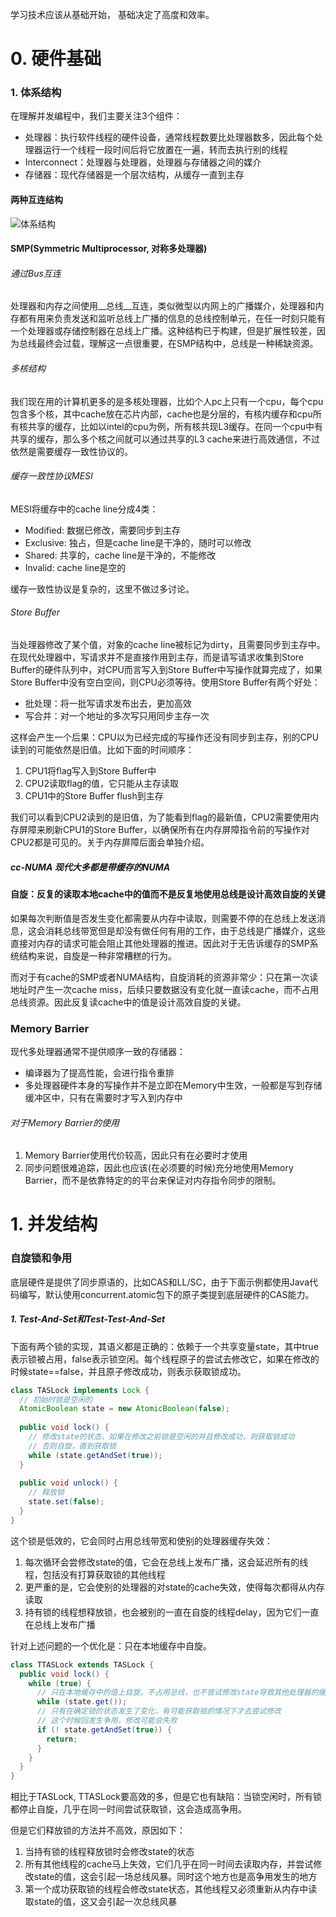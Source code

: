 学习技术应该从基础开始， 基础决定了高度和效率。

# 0. 硬件基础

### 1. 体系结构

在理解并发编程中，我们主要关注3个组件：

* 处理器：执行软件线程的硬件设备，通常线程数要比处理器数多，因此每个处理器运行一个线程一段时间后将它放置在一遍，转而去执行别的线程
* Interconnect：处理器与处理器，处理器与存储器之间的媒介
* 存储器：现代存储器是一个层次结构，从缓存一直到主存

#### 两种互连结构

![体系结构](/Users/caoxiaoyong/Documents/document/blog/images/java/并发硬件基础.png)

#### SMP(Symmetric Multiprocessor, 对称多处理器)

###### 通过Bus互连

处理器和内存之间使用__总线__互连，类似微型以内网上的广播媒介，处理器和内存都有用来负责发送和监听总线上广播的信息的总线控制单元，在任一时刻只能有一个处理器或存储控制器在总线上广播。这种结构已于构建，但是扩展性较差，因为总线最终会过载，理解这一点很重要，在SMP结构中，总线是一种稀缺资源。

###### 多核结构

我们现在用的计算机更多的是多核处理器，比如个人pc上只有一个cpu，每个cpu包含多个核，其中cache放在芯片内部，cache也是分层的，有核内缓存和cpu所有核共享的缓存，比如以intel的cpu为例，所有核共现L3缓存。在同一个cpu中有共享的缓存，那么多个核之间就可以通过共享的L3 cache来进行高效通信，不过依然是需要缓存一致性协议的。

###### 缓存一致性协议MESI

MESI将缓存中的cache line分成4类：

* Modified: 数据已修改，需要同步到主存
* Exclusive: 独占，但是cache line是干净的，随时可以修改
* Shared: 共享的，cache line是干净的，不能修改
* Invalid: cache line是空的

缓存一致性协议是复杂的，这里不做过多讨论。

###### Store Buffer

当处理器修改了某个值，对象的cache line被标记为dirty，且需要同步到主存中。在现代处理器中，写请求并不是直接作用到主存，而是请写请求收集到Store Buffer的硬件队列中，对CPU而言写入到Store Buffer中写操作就算完成了，如果Store Buffer中没有空白空间，则CPU必须等待。使用Store Buffer有两个好处：

* 批处理：将一批写请求发布出去，更加高效
* 写合并：对一个地址的多次写只用同步主存一次

这样会产生一个后果：CPU以为已经完成的写操作还没有同步到主存，别的CPU读到的可能依然是旧值。比如下面的时间顺序：

1. CPU1将flag写入到Store Buffer中
2. CPU2读取flag的值，它只能从主存读取
3. CPU1中的Store Buffer flush到主存

我们可以看到CPU2读到的是旧值，为了能看到flag的最新值，CPU2需要使用内存屏障来刷新CPU1的Store Buffer，以确保所有在内存屏障指令前的写操作对CPU2都是可见的。关于内存屏障后面会单独介绍。

##### cc-NUMA 现代大多都是带缓存的NUMA

#### 自旋：反复的读取本地cache中的值而不是反复地使用总线是设计高效自旋的关键

如果每次判断值是否发生变化都需要从内存中读取，则需要不停的在总线上发送消息，这会消耗总线带宽但是却没有做任何有用的工作，由于总线是广播媒介，这些直接对内存的请求可能会阻止其他处理器的推进。因此对于无告诉缓存的SMP系统结构来说，自旋是一种非常糟糕的行为。

而对于有cache的SMP或者NUMA结构，自旋消耗的资源非常少：只在第一次读地址时产生一次cache miss，后续只要数据没有变化就一直读cache，而不占用总线资源。因此反复读cache中的值是设计高效自旋的关键。

### Memory Barrier

现代多处理器通常不提供顺序一致的存储器：

* 编译器为了提高性能，会进行指令重排
* 多处理器硬件本身的写操作并不是立即在Memory中生效，一般都是写到存储缓冲区中，只有在需要时才写入到内存中

###### 对于Memory Barrier的使用

1. Memory Barrier使用代价较高，因此只有在必要时才使用
2. 同步问题很难追踪，因此也应该(在必须要的时候)充分地使用Memory Barrier，而不是依靠特定的的平台来保证对内存指令同步的限制。

# 1. 并发结构

### 自旋锁和争用

底层硬件是提供了同步原语的，比如CAS和LL/SC，由于下面示例都使用Java代码编写，默认使用concurrent.atomic包下的原子类提到底层硬件的CAS能力。

##### 1. Test-And-Set和Test-Test-And-Set

下面有两个锁的实现，其语义都是正确的：依赖于一个共享变量state，其中true表示锁被占用，false表示锁空闲。每个线程原子的尝试去修改它，如果在修改的时候state==false，并且原子修改成功，则表示获取锁成功。

```java
class TASLock implements Lock {
  // 初始时锁是空闲的
  AtomicBoolean state = new AtomicBoolean(false);
  
  public void lock() {
    // 修改state的状态，如果在修改之前锁是空闲的并且修改成功，则获取锁成功
    // 否则自旋，直到获取锁
    while (state.getAndSet(true));
  }
  
  public void unlock() {
    // 释放锁
    state.set(false);
  }
}
```

这个锁是低效的，它会同时占用总线带宽和使别的处理器缓存失效：

1. 每次循环会尝修改state的值，它会在总线上发布广播，这会延迟所有的线程，包括没有打算获取锁的其他线程
2. 更严重的是，它会使别的处理器的对state的cache失效，使得每次都得从内存读取
3. 持有锁的线程想释放锁，也会被别的一直在自旋的线程delay，因为它们一直在总线上发布广播

针对上述问题的一个优化是：只在本地缓存中自旋。

```java
class TTASLock extends TASLock {
  public void lock() {
    while (true) {
      // 只在本地缓存中的值上自旋，不占用总线，也不尝试修改state导致其他处理器的缓存失效
      while (state.get());
      // 只有在确定锁的状态发生了变化，有可能获取锁的情况下才去尝试修改
      // 这个时候回发生争用，修改可能会失败
      if (! state.getAndSet(true)) {
        return;
      }
    }
  }
}
```

相比于TASLock, TTASLock要高效的多，但是它也有缺陷：当锁空闲时，所有锁都停止自旋，几乎在同一时间尝试获取锁，这会造成高争用。

但是它们释放锁的方法并不高效，原因如下：

1. 当持有锁的线程释放锁时会修改state的状态
2. 所有其他线程的cache马上失效，它们几乎在同一时间去读取内存，并尝试修改state的值，这会引起一场总线风暴。同时这个地方也是高争用发生的地方
3. 第一个成功获取锁的线程会修改state状态，其他线程又必须重新从内存中读取state的值，这又会引起一次总线风暴

